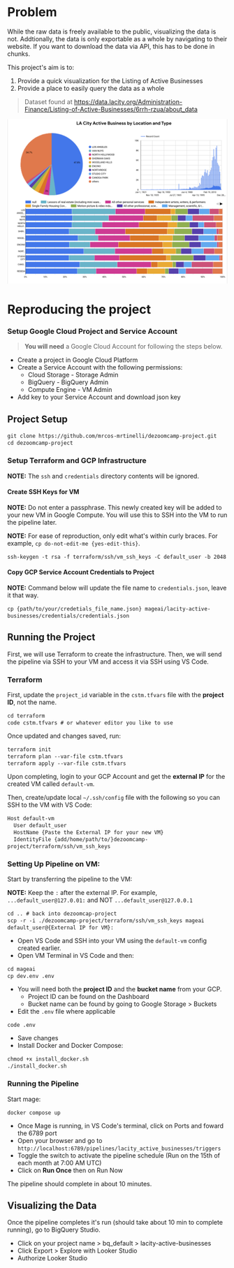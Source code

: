 # Problem

While the raw data is freely available to the public, visualizing the data is not. Addtionally, the data is only exportable as a whole by navigating to their website. If you want to download the data via API, this has to be done in chunks.

This project's aim is to:
1. Provide a quick visualization for the Listing of Active Businesses
2. Provide a place to easily query the data as a whole 

> Dataset found at https://data.lacity.org/Administration-Finance/Listing-of-Active-Businesses/6rrh-rzua/about_data

![Chart of LA City Active Businesses Listing Data](img/lacity-data-chart.png "Chart of LA City Active Businesses Listing Data")

# Reproducing the project
### Setup Google Cloud Project and Service Account
>**You will need** a Google Cloud Account for following the steps below.
- Create a project in Google Cloud Platform
- Create a Service Account with the following permissions:
  - Cloud Storage - Storage Admin
  - BigQuery - BigQuery Admin
  - Compute Engine - VM Admin
- Add key to your Service Account and download json key

## Project Setup

```
git clone https://github.com/mrcos-mrtinelli/dezoomcamp-project.git
cd dezoomcamp-project
```

### Setup Terraform and GCP Infrastructure
**NOTE:** The `ssh` and `credentials` directory contents will be ignored.

#### Create SSH Keys for VM
**NOTE:** Do not enter a passphrase. 
This newly created key will be added to your new VM in Google Compute. You will use this to SSH into the VM to run the pipeline later.

**NOTE:** For ease of reproduction, only edit what's within curly braces. For example, `cp do-not-edit-me {yes-edit-this}`.

```
ssh-keygen -t rsa -f terraform/ssh/vm_ssh_keys -C default_user -b 2048
``` 

#### Copy GCP Service Account Credentials to Project
**NOTE:** Command below will update the file name to `credentials.json`, leave it that way.

```
cp {path/to/your/credetials_file_name.json} mageai/lacity-active-businesses/credentials/credentials.json
```

## Running the Project 
First, we will use Terraform to create the infrastructure. Then, we will send the pipeline via SSH to your VM and access it via SSH using VS Code.

### Terraform
First, update the `project_id` variable in the `cstm.tfvars` file with the **project ID**, not the name.

```
cd terraform
code cstm.tfvars # or whatever editor you like to use
```

Once updated and changes saved, run:

```
terraform init
terraform plan --var-file cstm.tfvars
terraform apply --var-file cstm.tfvars
```

Upon completing, login to your GCP Account and get the **external IP** for the created VM called `default-vm`.

Then, create/update local `~/.ssh/config` file with the following so you can SSH to the VM with VS Code:

```
Host default-vm
  User default_user
  HostName {Paste the External IP for your new VM}
  IdentityFile {add/home/path/to/}dezoomcamp-project/terraform/ssh/vm_ssh_keys
```

### Setting Up Pipeline on VM:

Start by transferring the pipeline to the VM:

**NOTE:** Keep the `:` after the external IP. For example, `...default_user@127.0.01:` and NOT `...default_user@127.0.0.1`

```
cd .. # back into dezoomcap-project 
scp -r -i ./dezoomcamp-project/terraform/ssh/vm_ssh_keys mageai default_user@{External IP for VM}:
```

* Open VS Code and SSH into your VM using the `default-vm` config created earlier.
* Open VM Terminal in VS Code and then:
```
cd mageai
cp dev.env .env
```
* You will need both the **project ID** and the **bucket name** from your GCP.
    * Project ID can be found on the Dashboard
    * Bucket name can be found by going to Google Storage > Buckets
* Edit the `.env` file where applicable
```
code .env
```
* Save changes
* Install Docker and Docker Compose:

```
chmod +x install_docker.sh
./install_docker.sh
```

### Running the Pipeline
Start mage:
```
docker compose up
```

* Once Mage is running, in VS Code's terminal, click on Ports and foward the 6789 port 
* Open your browser and go to `http://localhost:6789/pipelines/lacity_active_businesses/triggers`
* Toggle the switch to activate the pipeline schedule (Run on the 15th of each month at 7:00 AM UTC)
* Click on **Run Once** then on Run Now

The pipeline should complete in about 10 minutes.

## Visualizing the Data
Once the pipeline completes it's run (should take about 10 min to complete running), go to BigQuery Studio.
* Click on your project name > bq_default > lacity-active-businesses
* Click Export > Explore with Looker Studio
* Authorize Looker Studio 
